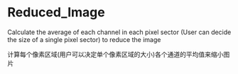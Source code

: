 # Reduced_Image
Calculate the average of each channel in each pixel sector (User can decide the size of a single pixel sector) to reduce the image

计算每个像素区域(用户可以决定单个像素区域的大小)各个通道的平均值来缩小图片
